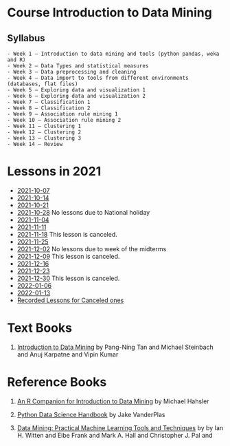 # Course Introduction to Data Mining

## Syllabus 

	- Week 1 – Introduction to data mining and tools (python pandas, weka and R)
	- Week 2 – Data Types and statistical measures
	- Week 3 – Data preprocessing and cleaning 
	- Week 4 – Data import to tools from different environments (databases, flat files) 
	- Week 5 – Exploring data and visualization 1
	- Week 6 – Exploring data and visualization 2
	- Week 7 – Classification 1
	- Week 8 – Classification 2
	- Week 9 – Association rule mining 1
	- Week 10 – Association rule mining 2
	- Week 11 – Clustering 1
	- Week 12 – Clustering 2
	- Week 13 – Clustering 3
	- Week 14 – Review 


# Lessons in 2021

- [2021-10-07](2021/2021-10-07.md)
- [2021-10-14](2021/2021-10-14.md)
- [2021-10-21](2021/2021-10-21.md)
- [2021-10-28](2021/2021-10-28.md) No lessons due to National holiday
- [2021-11-04](2021/2021-11-04.md)
- [2021-11-11](2021/2021-11-11.md)
- [2021-11-18](2021/2021-11-18.md) This lesson is canceled.
- [2021-11-25](2021/2021-11-25.md)
- [2021-12-02](2021/2021-12-02.md) No lessons due to week of the midterms
- [2021-12-09](2021/2021-12-09.md) This lesson is canceled.
- [2021-12-16](2021/2021-12-16.md)
- [2021-12-23](2021/2021-12-23.md)
- [2021-12-30](2021/2021-12-30.md) This lesson is canceled.
- [2022-01-06](2021/2022-01-06.md)
- [2022-01-13](2021/2022-01-13.md)
- [Recorded Lessons for Canceled ones](TODO)



# Text Books

1. [Introduction to Data Mining](https://www-users.cs.umn.edu/~kumar001/dmbook/index.php) by Pang-Ning Tan and Michael Steinbach and Anuj Karpatne and Vipin Kumar


# Reference Books

1. [An R Companion for Introduction to Data Mining](https://mhahsler.github.io/Introduction_to_Data_Mining_R_Examples/book/) by Michael Hahsler

2. [Python Data Science Handbook](https://jakevdp.github.io/PythonDataScienceHandbook/) by Jake VanderPlas

3. [Data Mining: Practical Machine Learning Tools and Techniques](https://www.cs.waikato.ac.nz/~ml/weka/book.html) by  by Ian H. Witten and Eibe Frank and Mark A. Hall and Christopher J. Pal and


